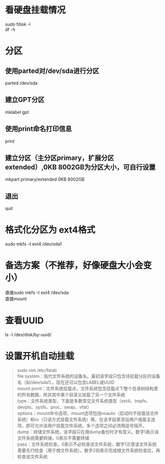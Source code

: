 # 看硬盘挂载情况
sudo fdisk -l  
df -h  


# 分区
## 使用parted对/dev/sda进行分区
parted /dev/sda  
## 建立GPT分区
mklabel gpt  
## 使用print命名打印信息
print  
## 建立分区（主分区primary，扩展分区extended）,0KB 8002GB为分区大小，可自行设置
mkpart primary/extended 0KB 8002GB  
## 退出
quit  
# 格式化分区为 ext4格式
sudo mkfs -t ext4 /dev/sda1  


# 备选方案（不推荐，好像硬盘大小会变小）
直接sudo mkfs -t ext4 /dev/sda  
直接mount  


# 查看UUID
ls -l /dev/disk/by-uuid/

# 设置开机自动挂载
>sudo vim /etc/fstab  
>file system：指代文件系统的设备名。最初该字段只包含待挂载分区的设备名（如/dev/sda1）。现在还可以包含LABEL或UUID  
>mount point：文件系统挂载点，文件系统包含挂载点下整个目录树结构里的所有数据，除非其中某个目录又挂载了另一个文件系统  
>type：文件系统类型，下面是多数常见文件系统类型（ext4、tmpfs、devpts、sysfs、proc、swap、vfat）  
>options：mount命令选项，mount选项包括noauto（启动时不挂载该文件系统）和ro（只读方式挂载文件系统）等。在该字段里添加用户或属主选项，即可允许该用户挂载文件系统。多个选项之间必须用逗号隔开。  
>dump：转储文件系统，该字段只在用dump备份时才有意义。数字1表示该文件系统需要转储，0表示不需要转储  
>pass：文件系统检查。0表示不必检查该文件系统，数字1示意该文件系统需要先行检查（用于根文件系统）。数字2则表示完成根文件系统检查后，再检查该文件系统  
